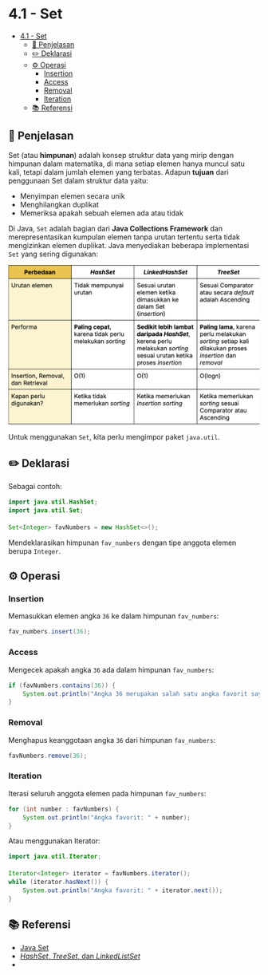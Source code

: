 # 4.1 - Set

- [4.1 - Set](#31---set)
  - [📑 Penjelasan](#-penjelasan)
  - [✏️ Deklarasi](#️-deklarasi)
  - [⚙️ Operasi](#️-operasi)
    - [Insertion](#insertion)
    - [Access](#access)
    - [Removal](#removal)
    - [Iteration](#iteration)
  - [📚 Referensi](#-referensi)


## 📑 Penjelasan

Set (atau **himpunan**) adalah konsep struktur data yang mirip dengan himpunan dalam matematika, di mana setiap elemen hanya muncul satu kali, tetapi dalam jumlah elemen yang terbatas. Adapun **tujuan** dari penggunaan Set dalam struktur data yaitu:
- Menyimpan elemen secara unik
- Menghilangkan duplikat
- Memeriksa apakah sebuah elemen ada atau tidak

Di Java, `Set` adalah bagian dari **Java Collections Framework** dan merepresentasikan kumpulan elemen tanpa urutan tertentu serta tidak mengizinkan elemen duplikat. Java menyediakan beberapa implementasi `Set` yang sering digunakan:

<img src="TabelPerbedaan_HashSet_LinkedHashSet_TreeSet.png" width="600px">

Untuk menggunakan `Set`, kita perlu mengimpor paket `java.util`.

## ✏️ Deklarasi

Sebagai contoh:
```java
import java.util.HashSet;
import java.util.Set;

Set<Integer> favNumbers = new HashSet<>();
```

Mendeklarasikan himpunan `fav_numbers` dengan tipe anggota elemen berupa `Integer`.

## ⚙️ Operasi

### Insertion

Memasukkan elemen angka `36` ke dalam himpunan `fav_numbers`:
```java
fav_numbers.insert(36);
```

### Access

Mengecek apakah angka `36` ada dalam himpunan `fav_numbers`:
```java
if (favNumbers.contains(36)) {
    System.out.println("Angka 36 merupakan salah satu angka favorit saya");
}
```

### Removal

Menghapus keanggotaan angka `36` dari himpunan `fav_numbers`:
```java
favNumbers.remove(36);
```

### Iteration

Iterasi seluruh anggota elemen pada himpunan `fav_numbers`:
```java
for (int number : favNumbers) {
    System.out.println("Angka favorit: " + number);
}
```

Atau menggunakan Iterator:
```java
import java.util.Iterator;

Iterator<Integer> iterator = favNumbers.iterator();
while (iterator.hasNext()) {
    System.out.println("Angka favorit: " + iterator.next());
}

```

## 📚 Referensi

- [Java Set](https://docs.oracle.com/javase/8/docs/api/java/util/Set.html)
- [*HashSet*, *TreeSet*, dan *LinkedListSet*](https://javaconceptoftheday.com/hashset-vs-linkedhashset-vs-treeset-in-java/)
- 
